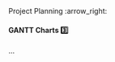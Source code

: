 <link rel="stylesheet" href="{{baseUrl}}/css/textbook.css">

<div class="website-content">

<div id="path">Project Planning :arrow_right: </div>

<div id="title">

#### GANTT Charts :three:

</div>

<div id="body">

...

</div>

</div>
